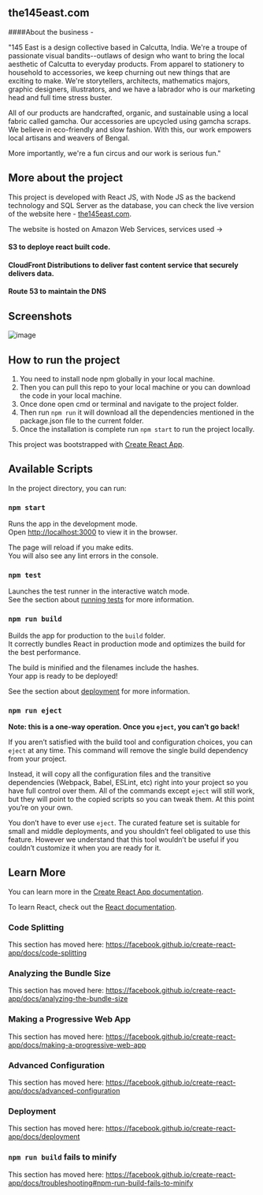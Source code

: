## the145east.com

####About the business - 

"145 East is a design collective based in Calcutta, India. We're a troupe of passionate visual bandits--outlaws of design who want to bring the local aesthetic of Calcutta to everyday products. From apparel to stationery to household to accessories, we keep churning out new things that are exciting to make. We're storytellers, architects, mathematics majors, graphic designers, illustrators, and we have a labrador who is our marketing head and full time stress buster. 

All of our products are handcrafted, organic, and sustainable using a local fabric called gamcha. Our accessories are upcycled using gamcha scraps. We believe in eco-friendly and slow fashion. With this, our work empowers local artisans and weavers of Bengal. 

More importantly, we're a fun circus and our work is serious fun."

## More about the project

This project is developed with React JS, with Node JS as the backend technology and SQL Server as the database, you can check the live version of the website here - [the145east.com](https://the145east.com).

The website is hosted on Amazon Web Services, services used ->

#### S3 to deploye react built code.

#### CloudFront Distributions to deliver fast content service that securely delivers data.

#### Route 53 to maintain the DNS

## Screenshots

![image](https://s3.ap-south-1.amazonaws.com/145east.com-files/images/static/screenShot_1.png)

## How to run the project

1. You need to install node npm globally in your local machine.
2. Then you can pull this repo to your local machine or you can download the code in your local machine.
3. Once done open cmd or terminal and navigate to the project folder.
4. Then run `npm run` it will download all the dependencies mentioned in the package.json file to the current folder.
5. Once the installation is complete run `npm start` to run the project locally.

This project was bootstrapped with [Create React App](https://github.com/facebook/create-react-app).

## Available Scripts

In the project directory, you can run:

### `npm start`

Runs the app in the development mode.<br>
Open [http://localhost:3000](http://localhost:3000) to view it in the browser.

The page will reload if you make edits.<br>
You will also see any lint errors in the console.

### `npm test`

Launches the test runner in the interactive watch mode.<br>
See the section about [running tests](https://facebook.github.io/create-react-app/docs/running-tests) for more information.

### `npm run build`

Builds the app for production to the `build` folder.<br>
It correctly bundles React in production mode and optimizes the build for the best performance.

The build is minified and the filenames include the hashes.<br>
Your app is ready to be deployed!

See the section about [deployment](https://facebook.github.io/create-react-app/docs/deployment) for more information.

### `npm run eject`

**Note: this is a one-way operation. Once you `eject`, you can’t go back!**

If you aren’t satisfied with the build tool and configuration choices, you can `eject` at any time. This command will remove the single build dependency from your project.

Instead, it will copy all the configuration files and the transitive dependencies (Webpack, Babel, ESLint, etc) right into your project so you have full control over them. All of the commands except `eject` will still work, but they will point to the copied scripts so you can tweak them. At this point you’re on your own.

You don’t have to ever use `eject`. The curated feature set is suitable for small and middle deployments, and you shouldn’t feel obligated to use this feature. However we understand that this tool wouldn’t be useful if you couldn’t customize it when you are ready for it.

## Learn More

You can learn more in the [Create React App documentation](https://facebook.github.io/create-react-app/docs/getting-started).

To learn React, check out the [React documentation](https://reactjs.org/).

### Code Splitting

This section has moved here: https://facebook.github.io/create-react-app/docs/code-splitting

### Analyzing the Bundle Size

This section has moved here: https://facebook.github.io/create-react-app/docs/analyzing-the-bundle-size

### Making a Progressive Web App

This section has moved here: https://facebook.github.io/create-react-app/docs/making-a-progressive-web-app

### Advanced Configuration

This section has moved here: https://facebook.github.io/create-react-app/docs/advanced-configuration

### Deployment

This section has moved here: https://facebook.github.io/create-react-app/docs/deployment

### `npm run build` fails to minify

This section has moved here: https://facebook.github.io/create-react-app/docs/troubleshooting#npm-run-build-fails-to-minify
